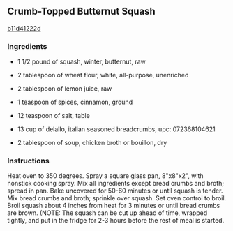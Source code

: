 ## Crumb-Topped Butternut Squash

[b11d41222d](http://www.food.com/recipe/crumb-topped-butternut-squash-247068)

### Ingredients

 - 1 1/2 pound of squash, winter, butternut, raw

 - 2 tablespoon of wheat flour, white, all-purpose, unenriched

 - 2 tablespoon of lemon juice, raw

 - 1 teaspoon of spices, cinnamon, ground

 - 12 teaspoon of salt, table

 - 13 cup of delallo, italian seasoned breadcrumbs, upc: 072368104621

 - 2 tablespoon of soup, chicken broth or bouillon, dry

### Instructions

Heat oven to 350 degrees. Spray a square glass pan, 8"x8"x2", with nonstick cooking spray. Mix all ingredients except bread crumbs and broth; spread in pan. Bake uncovered for 50-60 minutes or until squash is tender. Mix bread crumbs and broth; sprinkle over squash. Set oven control to broil. Broil squash about 4 inches from heat for 3 minutes or until bread crumbs are brown. (NOTE: The squash can be cut up ahead of time, wrapped tightly, and put in the fridge for 2-3 hours before the rest of meal is started.